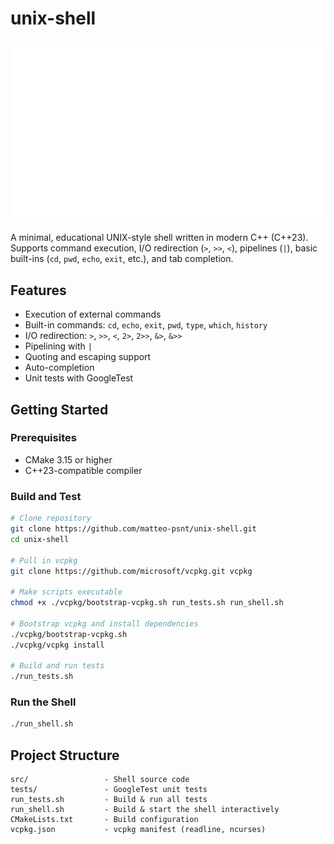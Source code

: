 # unix-shell

![shell demo](./docs/shell-demo.svg)

A minimal, educational UNIX-style shell written in modern C++ (C++23).
Supports command execution, I/O redirection (`>`, `>>`, `<`), pipelines (`|`), basic built-ins (`cd`, `pwd`, `echo`, `exit`, etc.), and tab completion.

## Features

* Execution of external commands
* Built-in commands: `cd`, `echo`, `exit`, `pwd`, `type`, `which`, `history`
* I/O redirection: `>`, `>>`, `<`, `2>`, `2>>`, `&>`, `&>>`
* Pipelining with `|`
* Quoting and escaping support
* Auto-completion
* Unit tests with GoogleTest

## Getting Started

### Prerequisites

* CMake 3.15 or higher
* C++23-compatible compiler

### Build and Test

```bash
# Clone repository
git clone https://github.com/matteo-psnt/unix-shell.git
cd unix-shell

# Pull in vcpkg
git clone https://github.com/microsoft/vcpkg.git vcpkg

# Make scripts executable
chmod +x ./vcpkg/bootstrap-vcpkg.sh run_tests.sh run_shell.sh

# Bootstrap vcpkg and install dependencies
./vcpkg/bootstrap-vcpkg.sh
./vcpkg/vcpkg install

# Build and run tests
./run_tests.sh
```

### Run the Shell

```bash
./run_shell.sh
```

## Project Structure

```plain
src/                 - Shell source code
tests/               - GoogleTest unit tests
run_tests.sh         - Build & run all tests
run_shell.sh         - Build & start the shell interactively
CMakeLists.txt       - Build configuration
vcpkg.json           - vcpkg manifest (readline, ncurses)
```
